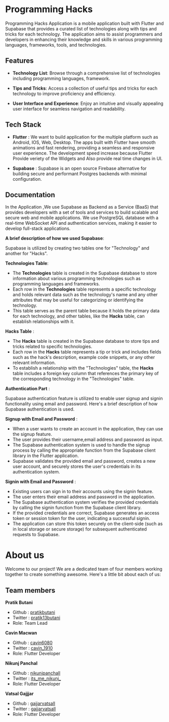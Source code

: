 # Programming Hacks 

Programming Hacks Application is a mobile application built with Flutter and Supabase that provides a curated list of technologies along with tips and tricks for each technology. The application aims to assist programmers and developers in enhancing their knowledge and skills in various programming languages, frameworks, tools, and technologies.







## Features

- **Technology List**: Browse through a comprehensive list of technologies including programming languages, framework.

- **Tips and Tricks**: Access a collection of useful tips and tricks for each technology to improve proficiency and efficiency.

- **User Interface and Experience**: Enjoy an intuitive and visually appealing user interface for seamless navigation and readability.




## Tech Stack 

- **Flutter** : We want to build application for the multiple platform such as Android, IOS, Web, Desktop. The apps built with Flutter have smooth animations and fast rendering, providing a seamless and responsive user experience. The development speed increase because Flutter Provide veriety of the Widgets and Also provide real time changes in UI. 

- **Supabase** : Supabase is an open source Firebase alternative for building secure and performant Postgres backends with minimal configuration.


## Documentation

In the Application ,We use Supabase as Backend as a Service (BaaS) that provides developers with a set of tools and services to build scalable and secure web and mobile applications. We use PostgreSQL database with a real-time WebSocket API and authentication services, making it easier to develop full-stack applications.

**A brief description of how we used Supabase**:

Supabase is utilized by creating two tables one for "Technology" and another for "Hacks".

**Technologies Table**: 
- The **Technologies** table is created in the Supabase database to store information about various programming technologies such as programming languages and frameworks. 
- Each row in the **Technologies** table represents a specific technology and holds relevant data such as the technology's name and any other attributes that may be useful for categorizing or identifying the technology.
- This table serves as the parent table because it holds the primary data for each technology, and other tables, like the **Hacks** table, can establish relationships with it.

**Hacks Table** :

- The **Hacks** table is created in the Supabase database to store tips and tricks related to specific technologies.
- Each row in the **Hacks** table represents a tip or trick and includes fields such as the hack's description, example code snippets, or any other relevant information.
- To establish a relationship with the "Technologies" table, the **Hacks** table includes a foreign key column that references the primary key of the corresponding technology in the "Technologies" table.

**Authentication Part** : 

Supabase authentication feature is utilized to enable user signup and signin functionality using email and password. Here's a brief description of how Supabase authentication is used.

**Signup with Email and Password** :

- When a user wants to create an account in the application, they can use the signup feature.
- The user provides their username,email address and password as input.
- The Supabase authentication system is used to handle the signup process by calling the appropriate function from the Supabase client library in the Flutter application.
- Supabase validates the provided email and password, creates a new user account, and securely stores the user's credentials in its authentication system.

**Signin with Email and Password** :

- Existing users can sign in to their accounts using the signin feature.
- The user enters their email address and password in the application.
- The Supabase authentication system verifies the provided credentials by calling the signin function from the Supabase client library.
- If the provided credentials are correct, Supabase generates an access token or session token for the user, indicating a successful signin.
- The application can store this token securely on the client-side (such as in local storage or secure storage) for subsequent authenticated requests to Supabase.


# About us  

Welcome to our project! We are a dedicated team of four members working together to create something awesome. Here's a little bit about each of us:

## Team members

 **Pratik Butani** 
 - Github : [pratikbutani](https://github.com/pratikbutani)
 - Twitter : [pratik13butani](https://twitter.com/pratik13butani)
 - Role: Team Lead
 

 **Cavin Macwan** 
 - Github : [cavin6080](https://github.com/cavin6080)
 - Twitter : [cavin_1910](https://twitter.com/cavin_1910)
 - Role: Flutter Developer 

 **Nikunj Panchal** 
 - Github : [nikunjpanchall](https://github.com/nikunjpanchall)
 - Twitter : [its_me_nikunj_](https://twitter.com/its_me_nikunj_)
 - Role: Flutter Developer

 **Vatsal Gajjjar** 
 - Github : [gajjarvatsall](https://github.com/gajjarvatsall)
 - Twitter : [gajjarvatsall](https://twitter.com/gajjarvatsall)
 - Role: Flutter Developer








